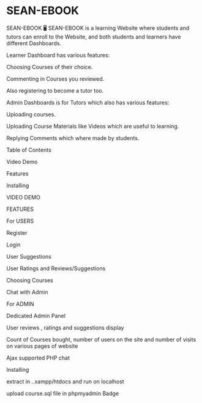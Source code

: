 # SEAN-EBOOK

SEAN-EBOOK 🖥️
SEAN-EBOOK is a learning Website where students and tutors can enroll to the Website, and both students and learners have different Dashboards.

Learner Dashboard has various features:


Choosing Courses of their choice.

Commenting in Courses you reviewed.

Also registering to become a tutor too.


Admin Dashboards is for Tutors which also has various features:


Uploading courses.

Uploading Course Materials like Videos which are useful to learning.

Replying Comments which where made by students.


Table of Contents


Video Demo

Features

Installing


VIDEO DEMO


FEATURES


For USERS

 Register
 
 Login
 
 User Suggestions
 
 User Ratings and Reviews/Suggestions
 
 Choosing Courses
 
 Chat with Admin

For ADMIN


 Dedicated Admin Panel
 
 User reviews , ratings and suggestions display
 
 Count of Courses bought, number of users on the site and number of visits on various pages of website
 
 Ajax supported PHP chat


Installing

extract in ..xampp/htdocs and run on localhost

upload course.sql file in phpmyadmin
Badge
